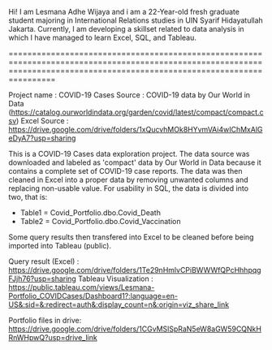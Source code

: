 Hi! I am Lesmana Adhe Wijaya and i am a 22-Year-old fresh graduate student majoring in International Relations studies in UIN Syarif Hidayatullah Jakarta.
Currently, I am developing a skillset related to data analysis in which I have managed to learn Excel, SQL, and Tableau. 


============================================================================================================================================================================


Project name	:	COVID-19 Cases
Source		:	COVID-19 data by Our World in Data (https://catalog.ourworldindata.org/garden/covid/latest/compact/compact.csv)
Excel Source	:	https://drive.google.com/drive/folders/1xQucvhMOk8HYvmVAi4wIChMxAlGeDyA7?usp=sharing

This is a COVID-19 Cases data exploration project. The data source was downloaded and labeled as 'compact' data by Our World in Data because it contains a complete set
of COVID-19 case reports. The data was then cleaned in Excel into a proper data by removing unwanted columns and replacing non-usable value.
For usability in SQL, the data is divided into two, that is:

- Table1 = Covid_Portfolio.dbo.Covid_Death
- Table2 = Covid_Portfolio.dbo.Covid_Vaccination

Some query results then transfered into Excel to be cleaned before being imported into Tableau (public).

Query result (Excel)	: https://drive.google.com/drive/folders/1Te29nHmlvCPiBWWWfQPcHhhpqgFJjh76?usp=sharing
Tableau Visualization	: https://public.tableau.com/views/Lesmana-Portfolio_COVIDCases/Dashboard1?:language=en-US&:sid=&:redirect=auth&:display_count=n&:origin=viz_share_link

Portfolio files in drive: https://drive.google.com/drive/folders/1CGvMSlSpRaN5eW8aGW59CQNkHRnWHpwQ?usp=drive_link
